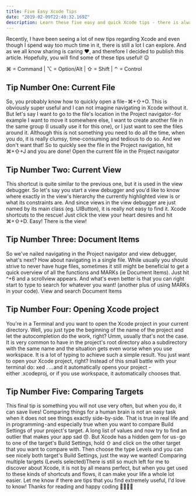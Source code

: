 ```yaml
---
title: Five Easy Xcode Tips
date: "2019-02-09T22:40:32.169Z"
description: Learn these five easy and quick Xcode tips - there is always something to explore in Xcode!
---
```



Recently, I have been seeing a lot of new tips regarding Xcode and even though I spend way too much time in it, there is still a lot I can explore. And as we all know sharing is caring ❤️, and therefore I decided to publish this article. Hopefully, you will find some of these tips useful! 😉

⌘ = Command | ⌥ = Option/Alt | ⇧ = Shift | ⌃ = Control

## Tip Number One: Current File 
So, you probably know how to quickly open a file - ⌘+⇧+O. This is obviously super useful and I can not imagine navigating in Xcode without it. But let's say I want to go to the file's location in the Project navigator - for example I want to move it somewhere else, I want to create another file in the same group (I usually use it for this one), or I just want to see the files around it. Although this is not something you need to do all the time, when you do, it is really clumsy, time-consuming and tedious to do so. And we don't want that! So to quickly see the file in the Project navigation, hit ⌘+⇧+J and you are done!
Open the current file in the Project navigator

## Tip Number Two: Current View
This shortcut is quite similar to the previous one, but it is used in the view debugger. So let's say you start a view debugger and you'd like to know where exactly in the view's hierarchy the currently highlighted view is or what its constraints are. And since views in the view debugger are just named by its main class (eg. UIButton), it is really not easy to find it. Xcode shortcuts to the rescue! Just click the view your heart desires and hit ⌘+⇧+D. Easy!
There is the view!

## Tip Number Three: Document Items
So we've nailed navigating in the Project navigator and view debugger, what's next? How about navigating in a single file. While usually you should strive to never have huge files, sometimes it still might be beneficial to get a quick overview of all the functions and MARKs (ie Document Items). Just hit ^+6 and a scrollview appears. And what's even better is that you can right start to type to search for whatever you want! (another plus of using MARKs in your code).
View and search Document Items

## Tip Number Four: Opening Xcode project
You're in a Terminal and you want to open the Xcode project in your current directory. Well, you just type the beginning of the name of the project and let the autocompletion do the work, right? Umm, usually that's not the case. It is very common to have in the project's root directory also a subdirectory with the same name and the situation gets even worse when you use workspace. It is a lot of typing to achieve such a simple result. You just want to open your Xcode project, right? Instead of this small battle with your terminal do:
xed .
…and it automatically opens your project -either .xcodeproj, or if you use workspace, it automatically chooses that.

## Tip Number Five: Comparing Targets
This final tip is something you will not use very often, but when you do, it can save lives! Comparing things for a human brain is not an easy task when it does not see things exactly side-by-side. That is true in real life and in programming - and especially true when you want to compare Build Settings of your project's target. A long list of values and now try to find an outlier that makes your app sad 😞. But Xcode has a hidden gem for us - go to one of the target's Build Settings, hold ⇧ and click on the other target that you want to compare with. Then choose the type Levels and you can see nicely both target's Build Settings, just the way we wanted!
Comparing multiple targets (Levels selected)There is still so much left for me to discover about Xcode, it is not by all means perfect, but when you get used to these kinds of shortcuts and flows, it can make your life a whole lot easier. Let me know if there are tips that you find extremely useful, I'd love to know! Thanks for reading and happy coding 👨‍💻👩‍💻
